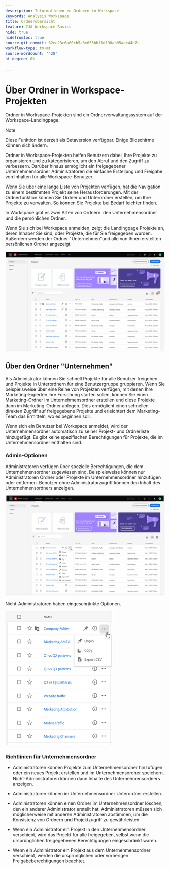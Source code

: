 ```yaml
---
description: Informationen zu Ordnern in Workspace
keywords: Analysis Workspace
title: Ordnerübersicht
feature: CJA Workspace Basics
hide: true
hidefromtoc: true
source-git-commit: 62ee23c6a80cb5a3e055bbf1d198ab05adc44b7c
workflow-type: tm+mt
source-wordcount: '428'
ht-degree: 0%

---
```



# Über Ordner in Workspace-Projekten

Ordner in Workspace-Projekten sind ein Ordnerverwaltungssystem auf der Workspace-Landingpage.

>[!NOTE]
>
>Diese Funktion ist derzeit als Betaversion verfügbar. Einige Bildschirme können sich ändern.

Ordner in Workspace-Projekten helfen Benutzern dabei, ihre Projekte zu organisieren und zu kategorisieren, um den Abruf und den Zugriff zu verbessern. Darüber hinaus ermöglicht ein freigegebener Unternehmensordner Administratoren die einfache Erstellung und Freigabe von Inhalten für alle Workspace-Benutzer. 

Wenn Sie über eine lange Liste von Projekten verfügen, hat die Navigation zu einem bestimmten Projekt seine Herausforderungen. Mit der Ordnerfunktion können Sie Ordner und Unterordner erstellen, um Ihre Projekte zu verwalten. So können Sie Projekte bei Bedarf leichter finden. 

In Workspace gibt es zwei Arten von Ordnern: den Unternehmensordner und die persönlichen Ordner.

Wenn Sie sich bei Workspace anmelden, zeigt die Landingpage Projekte an, deren Inhaber Sie sind, oder Projekte, die für Sie freigegeben wurden. Außerdem werden der Ordner &quot;Unternehmen&quot;und alle von Ihnen erstellten persönlichen Ordner angezeigt.

![](/help/analysis-workspace/build-workspace-project/assets/landing-page.png)

## Über den Ordner &quot;Unternehmen&quot;

Als Administrator können Sie schnell Projekte für alle Benutzer freigeben und Projekte in Unterordnern für eine Benutzergruppe gruppieren. Wenn Sie beispielsweise über eine Reihe von Projekten verfügen, mit denen Ihre Marketing-Experten ihre Forschung starten sollen, können Sie einen Marketing-Ordner im Unternehmensordner erstellen und diese Projekte dann im Marketing-Ordner ablegen. Dies ermöglicht einen schnellen direkten Zugriff auf freigegebene Projekte und erleichtert dem Marketing-Team das Ermitteln, wo es beginnen soll.

Wenn sich ein Benutzer bei Workspace anmeldet, wird der Unternehmensordner automatisch zu seiner Projekt- und Ordnerliste hinzugefügt. Es gibt keine spezifischen Berechtigungen für Projekte, die im Unternehmensordner enthalten sind.

### Admin-Optionen

Administratoren verfügen über spezielle Berechtigungen, die dem Unternehmensordner zugewiesen sind. Beispielsweise können nur Administratoren Ordner oder Projekte im Unternehmensordner hinzufügen oder entfernen. Benutzer ohne Administratorzugriff können den Inhalt des Unternehmensordners anzeigen.

![](/help/analysis-workspace/build-workspace-project/assets/admin-access-co-folder.png)

Nicht-Administratoren haben eingeschränkte Optionen.

![](/help/analysis-workspace/build-workspace-project/assets/non-admin-options.png)

### Richtlinien für Unternehmensordner

- Administratoren können Projekte zum Unternehmensordner hinzufügen oder ein neues Projekt erstellen und im Unternehmensordner speichern. Nicht-Administratoren können dann Inhalte des Unternehmensordners anzeigen.

- Administratoren können im Unternehmensordner Unterordner erstellen.

- Administratoren können einen Ordner im Unternehmensordner löschen, den ein anderer Administrator erstellt hat. Administratoren müssen sich möglicherweise mit anderen Administratoren abstimmen, um die Konsistenz von Ordnern und Projektzugriff zu gewährleisten.

- Wenn ein Administrator ein Projekt in den Unternehmensordner verschiebt, wird das Projekt für alle freigegeben, selbst wenn die ursprünglichen freigegebenen Berechtigungen eingeschränkt waren.

- Wenn ein Administrator ein Projekt aus dem Unternehmensordner verschiebt, werden die ursprünglichen oder vorherigen Freigabeberechtigungen beachtet.
